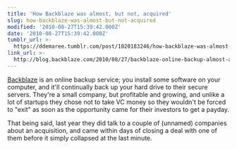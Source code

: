 ```yaml
---
title: 'How Backblaze was almost, but not, acquired'
slug: how-backblaze-was-almost-but-not-acquired
modified: '2010-08-27T15:39:42.000Z'
date: '2010-08-27T15:39:42.000Z'
tumblr_url: >-
  https://ddemaree.tumblr.com/post/1020183246/how-backblaze-was-almost-but-not-acquired
link_url: >-
  http://blog.backblaze.com/2010/08/27/backblaze-online-backup-almost-acquired-breaking-down-the-breakup/
---
```

[Backblaze](http://backblaze.com/) is an online backup service; you install some software on your computer, and it'll continually back up your hard drive to their secure servers. They're a small company, but profitable and growing, and unlike a lot of startups they chose not to take VC money so they wouldn't be forced to "exit" as soon as the opportunity came for their investors to get a payday.

That being said, last year they did talk to a couple of (unnamed) companies about an acquisition, and came within days of closing a deal with one of them before it simply collapsed at the last minute.
